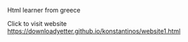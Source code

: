 Html learner from greece

Click to visit website https://downloadyetter.github.io/konstantinos/website1.html
